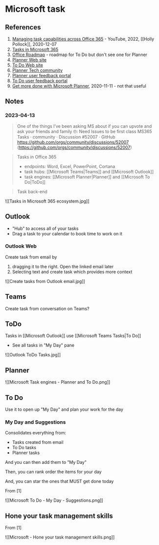 # Microsoft task

## References

1. [Managing task capabilities across Office 365](https://youtu.be/03gWoSx791c) - YouTube, 2022, [[Holly Pollock]], 2020-12-07
2. [Tasks in Microsoft 365](https://aka.ms/tasks)
3. [Office Roadmap](https://office.com/roadmap) - roadmap for To Do but don't see one for Planner
4. [Planner Web site](https://aka.ms/planner)
5. [To Do Web site](https://aka.ms/microsofttodo)
6. [Planner Tech community](https://aka.ms/plannertechcommunity) 
7. [Planner user feedback portal](https://planner.uservoice.com)
8. [To Do user feedback portal](todo.uservoice.com)
9. [Get more done with Microsoft Planner](https://aka.ms/session/Planner/Overview), 2020-11-11 - not that useful

## Notes

### 2023-04-13

> One of the things I’ve been asking MS about if you can upvote and ask your friends and family 🤓: Need Issues to be first class MS365 Tasks · community · Discussion #52007 · GitHub https://github.com/orgs/community/discussions/52007 (https://github.com/orgs/community/discussions/52007)

> Tasks in Office 365
> - endpoints: Word, Excel, PowerPoint, Cortana
> - task hubs: [[Microsoft Teams|Teams]] and [[Microsoft Outlook]]
> - task engines: [[Microsoft Planner|Planner]] and [[Microsoft To Do|ToDo]]

> Task back-end 

![[Tasks in Microsoft 365 ecosystem.jpg]]

## Outlook

- "Hub" to access all of your tasks
- Drag a task to your calendar to book time to work on it

### Outlook Web

Create task from email by

1. dragging it to the right. Open the linked email later
2. Selecting text and create task which provides more context

![[Create tasks from Outlook email.jpg]]

## Teams

Create task from conversation on Teams?

## ToDo

Tasks in [[Microsoft Outlook]] use [[Microsoft Teams Tasks|To Do]]
	
- See all tasks in "My Day" pane

![[Outlook ToDo Tasks.jpg]]

## Planner

![[Microsoft Task engines - Planner and To Do.png]]

## To Do

Use it to open up "My Day" and plan your work for the day

### My Day and Suggestions

Consolidates everything from:

- Tasks created from email
- To Do tasks
- Planner tasks

And you can then add them to "My Day"

Then, you can rank order the items for your day 

And,  you can star the ones that MUST get done today 

From [1] 

![[Microsoft To Do - My Day - Suggestions.png]]

## Hone your task management skills

From [1] 

![[Microsoft - Hone your task management skills.png]]